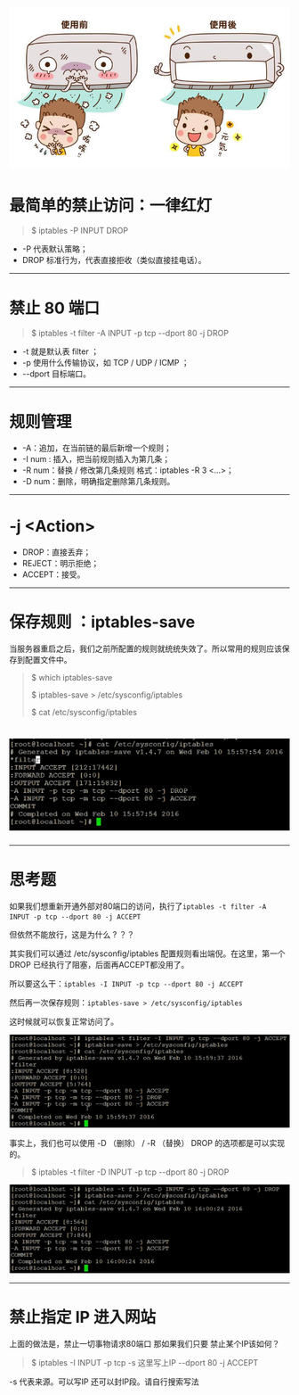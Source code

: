 # ![](/assets/吖吖zzzzc6453534534534import.png)

# 最简单的禁止访问：一律红灯

> $ iptables -P INPUT DROP

* -P 代表默认策略；
* DROP 标准行为，代表直接拒收（类似直接挂电话）。

---

# 禁止 80 端口

> $ iptables -t filter -A INPUT -p tcp --dport 80 -j DROP

* -t 就是默认表 filter ；
* -p 使用什么传输协议，如 TCP / UDP / ICMP ；
* --dport 目标端口。

---

# 规则管理

* -A：追加，在当前链的最后新增一个规则；
* -I num : 插入，把当前规则插入为第几条；
* -R num：替换 / 修改第几条规则 格式：iptables -R 3 &lt;...&gt;；
* -D num：删除，明确指定删除第几条规则。

---

# -j &lt;Action&gt;

* DROP：直接丢弃；
* REJECT：明示拒绝；
* ACCEPT：接受。

---

# 保存规则 ：iptables-save

当服务器重启之后，我们之前所配置的规则就统统失效了。所以常用的规则应该保存到配置文件中。

> $ which iptables-save
>
> $ iptables-save &gt; /etc/sysconfig/iptables
>
> $ cat /etc/sysconfig/iptables

# ![](/assets/asads65545234234234import.png)

---

# 思考题

如果我们想重新开通外部对80端口的访问，执行了`iptables -t filter -A INPUT -p tcp --dport 80 -j ACCEPT`

但依然不能放行，这是为什么 ? ？？

其实我们可以通过 /etc/sysconfig/iptables 配置规则看出端倪。在这里，第一个 DROP 已经执行了阻塞，后面再ACCEPT都没用了。

所以要这么干：`iptables -I INPUT -p tcp --dport 80 -j ACCEPT`

然后再一次保存规则：`iptables-save > /etc/sysconfig/iptables`

这时候就可以恢复正常访问了。

![](/assets/87要图dfgdfgdfgimport.png)

事实上，我们也可以使用 -D （删除） / -R （替换） DROP 的选项都是可以实现的。

> $ iptables -t filter -D INPUT -p tcp --dport 80 -j DROP

![](/assets/asdasdxzzcvxcbvbvcbcimport.png)

---

# 禁止指定 IP 进入网站

上面的做法是，禁止一切事物请求80端口 那如果我们只要 禁止某个IP该如何？

> $ iptables -I INPUT -p tcp -s 这里写上IP --dport 80 -j ACCEPT

-s 代表来源。可以写IP 还可以封IP段。请自行搜索写法

